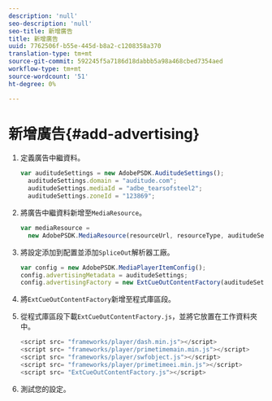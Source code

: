 ```yaml
---
description: 'null'
seo-description: 'null'
seo-title: 新增廣告
title: 新增廣告
uuid: 7762506f-b55e-445d-b8a2-c1208358a370
translation-type: tm+mt
source-git-commit: 592245f5a7186d18dabbb5a98a468cbed7354aed
workflow-type: tm+mt
source-wordcount: '51'
ht-degree: 0%

---
```



# 新增廣告{#add-advertising}

1. 定義廣告中繼資料。

   ```js
   var auditudeSettings = new AdobePSDK.AuditudeSettings(); 
     auditudeSettings.domain = "auditude.com"; 
     auditudeSettings.mediaId = "adbe_tearsofsteel2"; 
     auditudeSettings.zoneId = "123869";
   ```

1. 將廣告中繼資料新增至`MediaResource`。

   ```js
   var mediaResource =  
     new AdobePSDK.MediaResource(resourceUrl, resourceType, auditudeSettings, false);
   ```

1. 將設定添加到配置並添加`SpliceOut`解析器工廠。

   ```js
   var config = new AdobePSDK.MediaPlayerItemConfig(); 
   config.advertisingMetadata = auditudeSettings; 
   config.advertisingFactory = new ExtCueOutContentFactory(auditudeSettings);
   ```

1. 將`ExtCueOutContentFactory`新增至程式庫區段。
1. 從程式庫區段下載`ExtCueOutContentFactory.js`，並將它放置在工作資料夾中。

   ```js
   <script src= "frameworks/player/dash.min.js"></script> 
   <script src= "frameworks/player/primetimemain.min.js"></script> 
   <script src= "frameworks/player/swfobject.js"></script> 
   <script src= "frameworks/player/primetimeei.min.js"></script> 
   <script src= "ExtCueOutContentFactory.js"></script>
   ```

1. 測試您的設定。
